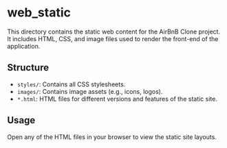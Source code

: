 # web_static

This directory contains the static web content for the AirBnB Clone project. It includes HTML, CSS, and image files used to render the front-end of the application.

## Structure
- `styles/`: Contains all CSS stylesheets.
- `images/`: Contains image assets (e.g., icons, logos).
- `*.html`: HTML files for different versions and features of the static site.

## Usage
Open any of the HTML files in your browser to view the static site layouts. 